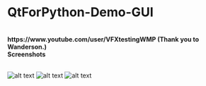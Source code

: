 # QtForPython-Demo-GUI
<br>
<b>
https://www.youtube.com/user/VFXtestingWMP (Thank you to Wanderson.)<br>
Screenshots
<br>
<br>
</b>

![alt text](https://i.hizliresim.com/1lidve.png)
![alt text](https://i.hizliresim.com/tXSrmr.png)
![alt text](https://imguploads.net/images/2021/02/12/ezgif.com-gif-maker-3.gif)
